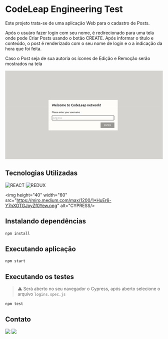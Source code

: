 # CodeLeap Engineering Test

Este projeto trata-se de uma aplicação Web para o cadastro de Posts.

Após o usuáro fazer login com seu nome, é redirecionado para uma tela onde pode Criar Posts usando o botão CREATE. Após informar o título e conteúdo, o post é renderizado com o seu nome de login e o a indicação da hora que foi feita.

Caso o Post seja de sua autoria os ícones de Edição e Remoção serão mostrados na tela

![app](src/images/codeleap.gif "App")

## Tecnologias Utilizadas

 <img  height="40" width="60" src="https://cdn.jsdelivr.net/gh/devicons/devicon/icons/react/react-original-wordmark.svg" alt="REACT" />


 <img  height="40" width="60" src="https://blog-geek-midia.s3.amazonaws.com/wp-content/uploads/2021/01/06115555/redux-logo.png" alt="REDUX" />

<img  height="40" width="60" src="https://miro.medium.com/max/1200/1*HuEr6-Y7nXOTGJoyZf0Yew.png" alt="CYPRESS/>

## Instalando dependências

```bash
npm install
```

## Executando aplicação

```bash
npm start
```

## Executando os testes

> :warning: Será aberto no seu navegador o Cypress, após aberto selecione o arquivo `logins.spec.js`

```bash
npm test
```

## Contato

<div>
   <a href="https://www.linkedin.com/in/walmirlucena/" target="_blank"><img src="https://img.shields.io/badge/-LinkedIn-%230077B5?style=for-the-badge&logo=linkedin&logoColor=white" target="_blank"></a>
  <a href="walmirlucena3@gmail.com" target="_blank"><img src="https://img.shields.io/badge/Gmail-D14836?style=for-the-badge&logo=gmail&logoColor=white" target="_blank"></a>

 </div>